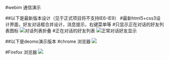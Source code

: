 #webim 通信演示

##以下是最新版本设计（见于正式项目将不支持IE6-IE9）
#最新html5+css3设计界面，好友对话框合并设计，消息提示，右键菜单等
#只显示正在对话的好友列表图标
![对话列表折叠](http://git.oschina.net/uploads/images/2014/0901/193945_634db002_49495.png)
#正在对话的好友列表
![正常对话好友显示](http://git.oschina.net/uploads/images/2014/0901/194001_89b15b12_49495.png)

##以下是deomo演示版本
#chrome 浏览器
![](http://git.oschina.net/uploads/images/2014/0825/141352_9930973c_49495.jpeg)

#Firefox 浏览器
![](http://git.oschina.net/uploads/images/2014/0825/141353_62918bc3_49495.jpeg)